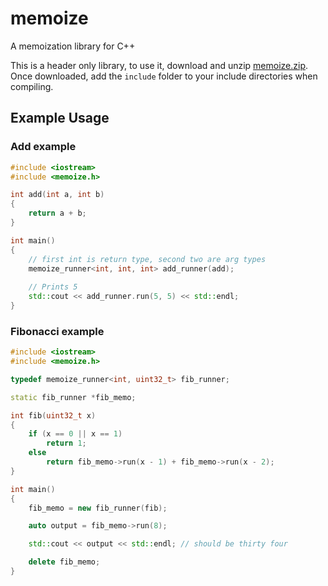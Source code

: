# memoize

A memoization library for C++

This is a header only library, to use it, download and unzip [memoize.zip](https://github.com/SatvikR/memoize/releases). Once downloaded, add the `include` folder
to your include directories when compiling.

## Example Usage

### Add example

```c++
#include <iostream>
#include <memoize.h>

int add(int a, int b)
{
    return a + b;
}

int main()
{
    // first int is return type, second two are arg types
    memoize_runner<int, int, int> add_runner(add); 
    
    // Prints 5
    std::cout << add_runner.run(5, 5) << std::endl; 
}
```

### Fibonacci example

```c++
#include <iostream>
#include <memoize.h>

typedef memoize_runner<int, uint32_t> fib_runner;

static fib_runner *fib_memo;

int fib(uint32_t x)
{
    if (x == 0 || x == 1)
        return 1;
    else
        return fib_memo->run(x - 1) + fib_memo->run(x - 2);
}

int main()
{
    fib_memo = new fib_runner(fib);

    auto output = fib_memo->run(8);

    std::cout << output << std::endl; // should be thirty four

    delete fib_memo;
}
```
